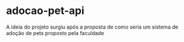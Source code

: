 # adocao-pet-api
A ideia do projeto surgiu após a proposta de como seria um sistema de adoção de pets proposto pela faculdade
